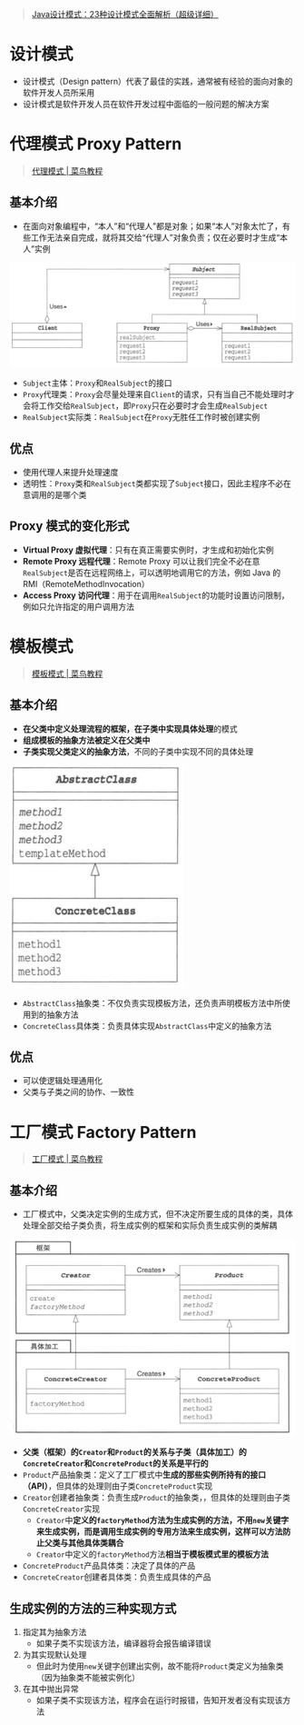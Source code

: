 > [Java设计模式：23种设计模式全面解析（超级详细）](http://c.biancheng.net/design_pattern/)

# 设计模式

- 设计模式（Design pattern）代表了最佳的实践，通常被有经验的面向对象的软件开发人员所采用
- 设计模式是软件开发人员在软件开发过程中面临的一般问题的解决方案

# 代理模式 Proxy Pattern

> [代理模式 | 菜鸟教程](https://www.runoob.com/design-pattern/proxy-pattern.html)

## 基本介绍

- 在面向对象编程中，“本人”和“代理人”都是对象；如果“本人”对象太忙了，有些工作无法亲自完成，就将其交给“代理人”对象负责；仅在必要时才生成“本人”实例

![Proxy模式的类图](pics/image-20210902094917749.png)

- `Subject`主体：`Proxy`和`RealSubject`的接口
- `Proxy`代理类：`Proxy`会尽量处理来自`Client`的请求，只有当自己不能处理时才会将工作交给`RealSubject`，即`Proxy`只在必要时才会生成`RealSubject`
- `RealSubject`实际类：`RealSubject`在`Proxy`无胜任工作时被创建实例

## 优点

- 使用代理人来提升处理速度
- 透明性：`Proxy`类和`RealSubject`类都实现了`Subject`接口，因此主程序不必在意调用的是哪个类

## Proxy 模式的变化形式

- **Virtual Proxy 虚拟代理**：只有在真正需要实例时，才生成和初始化实例
- **Remote Proxy 远程代理**：Remote Proxy 可以让我们完全不必在意`RealSubject`是否在远程网络上，可以透明地调用它的方法，例如 Java 的 RMI（RemoteMethodInvocation）
- **Access Proxy 访问代理**：用于在调用`RealSubject`的功能时设置访问限制，例如只允许指定的用户调用方法

# 模板模式

> [模板模式 | 菜鸟教程](https://www.runoob.com/design-pattern/template-pattern.html)

## 基本介绍

- **在父类中定义处理流程的框架，在子类中实现具体处理**的模式
- **组成模板的抽象方法被定义在父类中**
- **子类实现父类定义的抽象方法**，不同的子类中实现不同的具体处理

![Template模式的类图](pics/image-20210902141247607.png)

- `AbstractClass`抽象类：不仅负责实现模板方法，还负责声明模板方法中所使用到的抽象方法
- `ConcreteClass`具体类：负责具体实现`AbstractClass`中定义的抽象方法

## 优点

- 可以使逻辑处理通用化
- 父类与子类之间的协作、一致性

# 工厂模式 Factory Pattern

> [工厂模式 | 菜鸟教程](https://www.runoob.com/design-pattern/factory-pattern.html)

## 基本介绍

- 工厂模式中，父类决定实例的生成方式，但不决定所要生成的具体的类，具体处理全部交给子类负责，将生成实例的框架和实际负责生成实例的类解耦

![Factory模式的类图](pics/image-20210902143937367.png)

- **父类（框架）的`Creator`和`Product`的关系与子类（具体加工）的`ConcreteCreator`和`ConcreteProduct`的关系是平行的**
- `Product`产品抽象类：定义了工厂模式中**生成的那些实例所持有的接口（API）**，但具体的处理则由子类`ConcreteProduct`实现
- `Creator`创建者抽象类：负责生成`Product`的抽象类，，但具体的处理则由子类`ConcreteCreator`实现
  - `Creator`中**定义的`factoryMethod`方法为生成实例的方法，不用`new`关键字来生成实例，而是调用生成实例的专用方法来生成实例，这样可以方法防止父类与其他具体类耦合**
  - `Creator`中定义的`factoryMethod`方法**相当于模板模式里的模板方法**
- `ConcreteProduct`产品具体类：决定了具体的产品
- `ConcreteCreator`创建者具体类：负责生成具体的产品

## 生成实例的方法的三种实现方式

1. 指定其为抽象方法
   - 如果子类不实现该方法，编译器将会报告编译错误
2. 为其实现默认处理
   - 但此时为使用`new`关键字创建出实例，故不能将`Product`类定义为抽象类（因为抽象类不能被实例化）
3. 在其中抛出异常
   - 如果子类不实现该方法，程序会在运行时报错，告知开发者没有实现该方法






